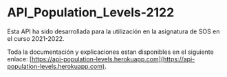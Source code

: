 # API_Population_Levels-2122

Esta API ha sido desarrollada para la utilización en la asignatura de SOS en el curso 2021-2022.

Toda la documentación y explicaciones estan disponibles en el siguiente enlace: [https://api-population-levels.herokuapp.com](https://api-population-levels.herokuapp.com).